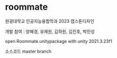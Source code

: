 # roommate

원광대학교 인공지능융합학과 2023 캡스톤디자인

개발 참여 : 양혜경, 유재원, 김하원, 김진호, 박민성

open Roommate.unitypackage with unity 2021.3.23f1

소스코드 master branch
